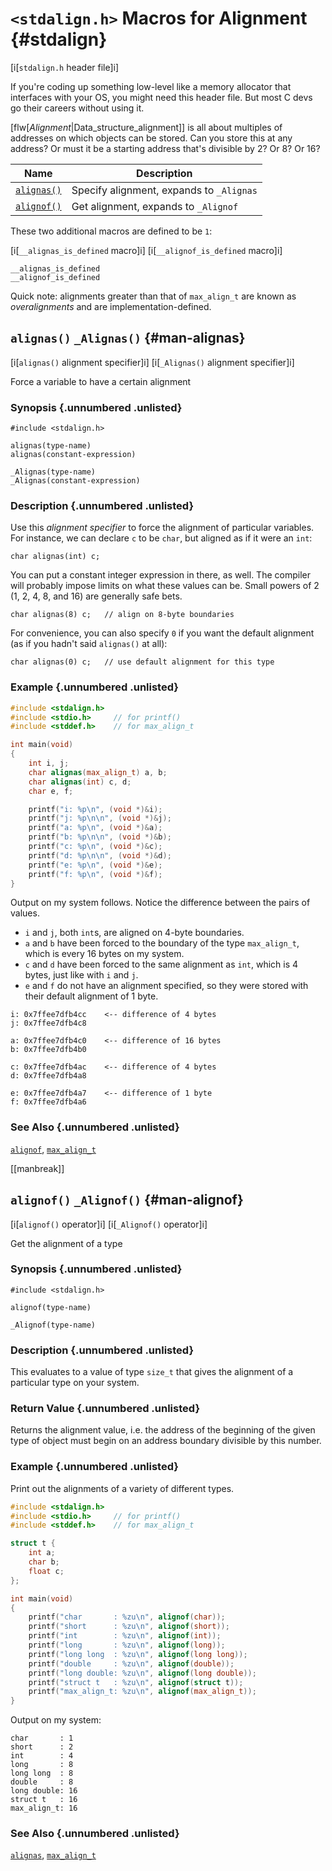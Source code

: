 <!-- Beej's guide to C

# vim: ts=4:sw=4:nosi:et:tw=72
-->

# `<stdalign.h>` Macros for Alignment {#stdalign}

[i[`stdalign.h` header file]i]

If you're coding up something low-level like a memory allocator that
interfaces with your OS, you might need this header file. But most C
devs go their careers without using it.

[flw[_Alignment_|Data_structure_alignment]] is all about multiples of
addresses on which objects can be stored. Can you store this at any
address? Or must it be a starting address that's divisible by 2? Or 8?
Or 16?

|Name|Description
|-|-|
|[`alignas()`](#man-alignas)|Specify alignment, expands to `_Alignas`|
|[`alignof()`](#man-alignof)|Get alignment, expands to `_Alignof`|

These two additional macros are defined to be `1`:

[i[`__alignas_is_defined` macro]i]
[i[`__alignof_is_defined` macro]i]

``` {.c}
__alignas_is_defined
__alignof_is_defined
```

Quick note: alignments greater than that of `max_align_t` are known as
_overalignments_ and are implementation-defined.


## `alignas()` `_Alignas()` {#man-alignas}

[i[`alignas()` alignment specifier]i]
[i[`_Alignas()` alignment specifier]i]

Force a variable to have a certain alignment

### Synopsis {.unnumbered .unlisted}

``` {.c}
#include <stdalign.h>

alignas(type-name)
alignas(constant-expression)
```

``` {.c}
_Alignas(type-name)
_Alignas(constant-expression)
```

### Description {.unnumbered .unlisted}

Use this _alignment specifier_ to force the alignment of particular
variables. For instance, we can declare `c` to be `char`, but aligned as
if it were an `int`:

``` {.c}
char alignas(int) c;
```

You can put a constant integer expression in there, as well. The
compiler will probably impose limits on what these values can be. Small
powers of 2 (1, 2, 4, 8, and 16) are generally safe bets.

``` {.c}
char alignas(8) c;   // align on 8-byte boundaries
```

For convenience, you can also specify `0` if you want the default
alignment (as if you hadn't said `alignas()` at all):

``` {.c}
char alignas(0) c;   // use default alignment for this type
```

<!--
### Return Value {.unnumbered .unlisted}
-->

### Example {.unnumbered .unlisted}

``` {.c .numberLines}
#include <stdalign.h>
#include <stdio.h>     // for printf()
#include <stddef.h>    // for max_align_t

int main(void)
{
    int i, j;
    char alignas(max_align_t) a, b;
    char alignas(int) c, d;
    char e, f;

    printf("i: %p\n", (void *)&i);
    printf("j: %p\n\n", (void *)&j);
    printf("a: %p\n", (void *)&a);
    printf("b: %p\n\n", (void *)&b);
    printf("c: %p\n", (void *)&c);
    printf("d: %p\n\n", (void *)&d);
    printf("e: %p\n", (void *)&e);
    printf("f: %p\n", (void *)&f);
}
```

Output on my system follows. Notice the difference between the pairs of
values.

* `i` and `j`, both `int`s, are aligned on 4-byte boundaries.
* `a` and `b` have been forced to the boundary of the type
  `max_align_t`, which is every 16 bytes on my system.
* `c` and `d` have been forced to the same alignment as `int`, which is
  4 bytes, just like with `i` and `j`.
* `e` and `f` do not have an alignment specified, so they were stored
  with their default alignment of 1 byte.

``` {.default}
i: 0x7ffee7dfb4cc    <-- difference of 4 bytes
j: 0x7ffee7dfb4c8

a: 0x7ffee7dfb4c0    <-- difference of 16 bytes
b: 0x7ffee7dfb4b0

c: 0x7ffee7dfb4ac    <-- difference of 4 bytes
d: 0x7ffee7dfb4a8

e: 0x7ffee7dfb4a7    <-- difference of 1 byte
f: 0x7ffee7dfb4a6
```

### See Also {.unnumbered .unlisted}

[`alignof`](#man-alignof),
[`max_align_t`](#man-max_align_t)

[[manbreak]]
## `alignof()` `_Alignof()` {#man-alignof}

[i[`alignof()` operator]i]
[i[`_Alignof()` operator]i]

Get the alignment of a type

### Synopsis {.unnumbered .unlisted}

``` {.c}
#include <stdalign.h>

alignof(type-name)
```

``` {.c}
_Alignof(type-name)
```

### Description {.unnumbered .unlisted}

This evaluates to a value of type `size_t` that gives the alignment of a
particular type on your system.

### Return Value {.unnumbered .unlisted}

Returns the alignment value, i.e. the address of the beginning of the
given type of object must begin on an address boundary divisible by this
number.

### Example {.unnumbered .unlisted}

Print out the alignments of a variety of different types.

``` {.c .numberLines}
#include <stdalign.h>
#include <stdio.h>     // for printf()
#include <stddef.h>    // for max_align_t

struct t {
    int a;
    char b;
    float c;
};

int main(void)
{
    printf("char       : %zu\n", alignof(char));
    printf("short      : %zu\n", alignof(short));
    printf("int        : %zu\n", alignof(int));
    printf("long       : %zu\n", alignof(long));
    printf("long long  : %zu\n", alignof(long long));
    printf("double     : %zu\n", alignof(double));
    printf("long double: %zu\n", alignof(long double));
    printf("struct t   : %zu\n", alignof(struct t));
    printf("max_align_t: %zu\n", alignof(max_align_t));
}
```

Output on my system:

``` {.default}
char       : 1
short      : 2
int        : 4
long       : 8
long long  : 8
double     : 8
long double: 16
struct t   : 16
max_align_t: 16
```

### See Also {.unnumbered .unlisted}

[`alignas`](#man-alignas),
[`max_align_t`](#man-max_align_t)

<!--
[[manbreak]]
## `example()` `example()` `example()` {#man-example}

### Synopsis {.unnumbered .unlisted}

``` {.c}
```

### Description {.unnumbered .unlisted}

### Return Value {.unnumbered .unlisted}

### Example {.unnumbered .unlisted}

``` {.c .numberLines}
```

### See Also {.unnumbered .unlisted}

[`example()`](#man-example),
-->
